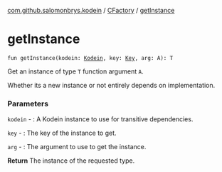 [com.github.salomonbrys.kodein](../index.md) / [CFactory](index.md) / [getInstance](.)

# getInstance

`fun getInstance(kodein: `[`Kodein`](../-kodein/index.md)`, key: `[`Key`](../-kodein/-key/index.md)`, arg: A): T`

Get an instance of type `T` function argument `A`.

Whether its a new instance or not entirely depends on implementation.

### Parameters

`kodein` - : A Kodein instance to use for transitive dependencies.

`key` - : The key of the instance to get.

`arg` - : The argument to use to get the instance.

**Return**
The instance of the requested type.

